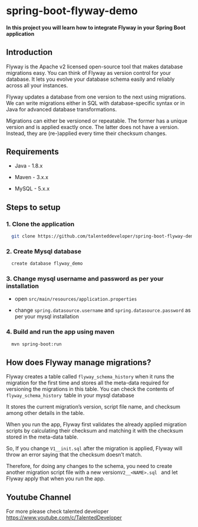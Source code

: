 
# spring-boot-flyway-demo

#### In this project you will learn how to integrate Flyway in your Spring Boot application 
## Introduction
Flyway is the Apache v2 licensed open-source tool that makes database migrations easy. You can think of Flyway as version control for your database. It lets you evolve your database schema easily and reliably across all your instances.

Flyway updates a database from one version to the next using migrations. We can write migrations either in SQL with database-specific syntax or in Java for advanced database transformations.

Migrations can either be versioned or repeatable. The former has a unique version and is applied exactly once. The latter does not have a version. Instead, they are (re-)applied every time their checksum changes.


## Requirements

- Java - 1.8.x

- Maven - 3.x.x

- MySQL - 5.x.x


## Steps to setup

### 1. Clone the application
```bash
  git clone https://github.com/talenteddeveloper/spring-boot-flyway-demo.git
```

### 2. Create Mysql database
```bash
  create database flyway_demo
```

### 3. Change mysql username and password as per your installation

- open `src/main/resources/application.properties `

- change `spring.datasource.username` and `spring.datasource.password` as per your mysql installation

### 4. Build and run the app using maven
```bash
  mvn spring-boot:run
```
    
## How does Flyway manage migrations?
Flyway creates a table called `flyway_schema_history`  when it runs the migration for the first time and stores all the meta-data required for versioning the migrations in this table.
You can check the contents of  `flyway_schema_history `table in your mysql database

It stores the current migration’s version, script file name, and checksum among other details in the table.

When you run the app, Flyway first validates the already applied migration scripts by calculating their checksum and matching it with the checksum stored in the meta-data table.

So, If you change `V1__init.sql` after the migration is applied, Flyway will throw an error saying that the checksum doesn’t match.

Therefore, for doing any changes to the schema, you need to create another migration script file with a new version`V2__<NAME>.sql ` and let Flyway apply that when you run the app.


## Youtube Channel

For more please check talented developer  https://www.youtube.com/c/TalentedDeveloper 

